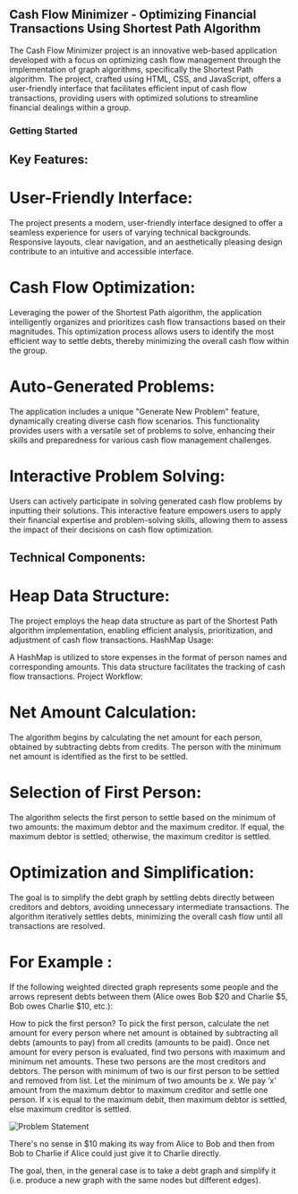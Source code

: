 ## Cash Flow Minimizer - Optimizing Financial Transactions Using Shortest Path Algorithm

The Cash Flow Minimizer project is an innovative web-based application developed with a focus on optimizing cash flow management through the implementation of graph algorithms, specifically the Shortest Path algorithm. The project, crafted using HTML, CSS, and JavaScript, offers a user-friendly interface that facilitates efficient input of cash flow transactions, providing users with optimized solutions to streamline financial dealings within a group.


### Getting Started  

## Key Features:

# User-Friendly Interface:

The project presents a modern, user-friendly interface designed to offer a seamless experience for users of varying technical backgrounds.
Responsive layouts, clear navigation, and an aesthetically pleasing design contribute to an intuitive and accessible interface.

# Cash Flow Optimization:

Leveraging the power of the Shortest Path algorithm, the application intelligently organizes and prioritizes cash flow transactions based on their magnitudes.
This optimization process allows users to identify the most efficient way to settle debts, thereby minimizing the overall cash flow within the group.
# Auto-Generated Problems:

The application includes a unique "Generate New Problem" feature, dynamically creating diverse cash flow scenarios.
This functionality provides users with a versatile set of problems to solve, enhancing their skills and preparedness for various cash flow management challenges.

# Interactive Problem Solving:

Users can actively participate in solving generated cash flow problems by inputting their solutions.
This interactive feature empowers users to apply their financial expertise and problem-solving skills, allowing them to assess the impact of their decisions on cash flow optimization.

## Technical Components:

# Heap Data Structure:

The project employs the heap data structure as part of the Shortest Path algorithm implementation, enabling efficient analysis, prioritization, and adjustment of cash flow transactions.
HashMap Usage:

A HashMap is utilized to store expenses in the format of person names and corresponding amounts. This data structure facilitates the tracking of cash flow transactions.
Project Workflow:

# Net Amount Calculation:

The algorithm begins by calculating the net amount for each person, obtained by subtracting debts from credits.
The person with the minimum net amount is identified as the first to be settled.
# Selection of First Person:

The algorithm selects the first person to settle based on the minimum of two amounts: the maximum debtor and the maximum creditor. If equal, the maximum debtor is settled; otherwise, the maximum creditor is settled.
# Optimization and Simplification:

The goal is to simplify the debt graph by settling debts directly between creditors and debtors, avoiding unnecessary intermediate transactions.
The algorithm iteratively settles debts, minimizing the overall cash flow until all transactions are resolved.



# For Example : 


If the following weighted directed graph represents some people and the arrows represent debts between them (Alice owes Bob $20 and Charlie $5, Bob owes Charlie $10, etc.):

How to pick the first person? To pick the first person, calculate the net amount for every person where net amount is obtained by subtracting all debts (amounts to pay) from all credits (amounts to be paid). Once net amount for every person is evaluated, find two persons with maximum and minimum net amounts. These two persons are the most creditors and debtors. The person with minimum of two is our first person to be settled and removed from list. Let the minimum of two amounts be x. We pay ‘x’ amount from the maximum debtor to maximum creditor and settle one person. If x is equal to the maximum debit, then maximum debtor is settled, else maximum creditor is settled.

![Problem Statement](https://github.com/soumyasethy/ShortestPath-CashFlow-Algorithm-Splitwise/blob/Images/Screen%20Shot%202017-07-24%20at%208.29.26%20PM.png)

There's no sense in $10 making its way from Alice to Bob and then from Bob to Charlie if Alice could just give it to Charlie directly.

The goal, then, in the general case is to take a debt graph and simplify it (i.e. produce a new graph with the same nodes but different edges).


